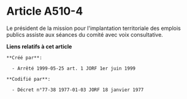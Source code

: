 # Article A510-4

Le président de la mission pour l'implantation territoriale des emplois publics assiste aux séances du comité avec voix
consultative.

**Liens relatifs à cet article**

	**Créé par**:

	  - Arrêté 1999-05-25 art. 1 JORF 1er juin 1999

	**Codifié par**:

	  - Décret n°77-38 1977-01-03 JORF 18 janvier 1977
